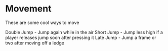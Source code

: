 Movement
========

These are some cool ways to move

Double Jump - Jump again while in the air
Short Jump - Jump less high if a player releases jump soon after pressing it
Late Jump - Jump a frame or two after moving off a ledge
